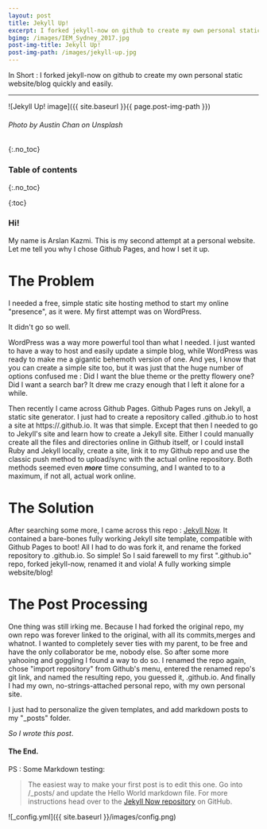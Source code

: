 ```yaml
---
layout: post
title: Jekyll Up!
excerpt: I forked jekyll-now on github to create my own personal static website/blog quickly and easily.
bgimg: /images/IEM_Sydney_2017.jpg
post-img-title: Jekyll Up!
post-img-path: /images/jekyll-up.jpg
---
```


In Short : I forked jekyll-now on github to create my own personal static website/blog quickly and easily.

----

![Jekyll Up! image]({{ site.baseurl }}{{ page.post-img-path }})
###### _Photo by Austin Chan on Unsplash_
{:.no_toc}

###  Table of contents
{:.no_toc}

{:toc}

### **Hi!**

My name is Arslan Kazmi. This is my second attempt at a personal website. Let me tell you why I chose Github Pages, and how I set it up.

# The Problem

I needed a free, simple static site hosting method to start my online "presence", as it were. My first attempt was on WordPress. 

It didn't go so well. 

WordPress was a way more powerful tool than what I needed. I just wanted to have a way to host and easily update a simple blog, while WordPress was ready to make me a gigantic behemoth version of one. And yes, I know that you can create a simple site too, but it was just that the huge number of options confused me : Did I want the blue theme or the pretty flowery one? Did I want a search bar? It drew me crazy enough that I left it alone for a while.

Then recently I came across Github Pages. Github Pages runs on Jekyll, a static site generator. I just had to create a repository called <username>.github.io to host a site at https://<username>.github.io. It was that simple. Except that then I needed to go to Jekyll's site and learn how to create a Jekyll site. Either I could manually create all the files and directories online in Github itself, or I could install Ruby and Jekyll locally, create a site, link it to my Github repo and use the classic push method to upload/sync with the actual online repository. Both methods seemed even <b><i>more</i></b> time consuming, and I wanted to to a maximum, if not all, actual work online.
  
# The Solution

After searching some more, I came across this repo : [Jekyll Now](https://github.com/barryclark/jekyll-now). It contained a bare-bones fully working Jekyll site template, compatible with Github Pages to boot! All I had to do was fork it, and rename the forked repository to <username>.github.io. So simple! So I said farewell to my first ".github.io" repo, forked jekyll-now, renamed it and viola! A fully working simple website/blog!
  
# The Post Processing
 
 One thing was still irking me. Because I had forked the original repo, my own repo was forever linked to the original, with all its commits,merges and whatnot. I wanted to completely sever ties with my parent, to be free and have the only collaborator be me, nobody else. So after some more yahooing and goggling I found a way to do so. I renamed the repo again, chose "import repository" from Github's menu, entered the renamed repo's git link, and named the resulting repo, you guessed it, <username>.github.io. And finally I had my own, no-strings-attached personal repo, with my own personal site.
  
 I just had to personalize the given templates, and add markdown posts to my "_posts" folder. 
 
<i>So I wrote this post</i>.
 
#### The End.
  
PS : Some Markdown testing: 

>The easiest way to make your first post is to edit this one. Go into /_posts/ and update the Hello World markdown file. For more instructions head over to the [Jekyll Now repository](https://github.com/barryclark/jekyll-now) on GitHub.

![_config.yml]({{ site.baseurl }}/images/config.png)

